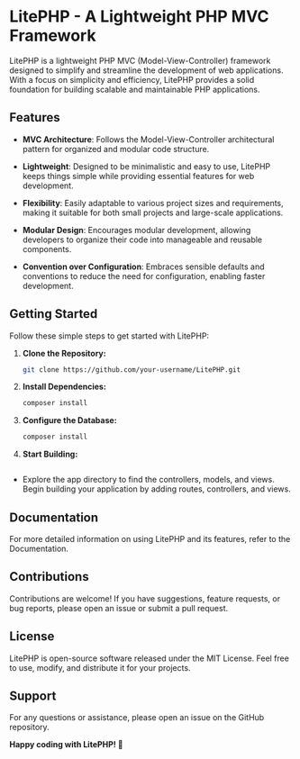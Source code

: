 # LitePHP - A Lightweight PHP MVC Framework

LitePHP is a lightweight PHP MVC (Model-View-Controller) framework designed to simplify and streamline the development of web applications. With a focus on simplicity and efficiency, LitePHP provides a solid foundation for building scalable and maintainable PHP applications.

## Features

- **MVC Architecture**: Follows the Model-View-Controller architectural pattern for organized and modular code structure.

- **Lightweight**: Designed to be minimalistic and easy to use, LitePHP keeps things simple while providing essential features for web development.

- **Flexibility**: Easily adaptable to various project sizes and requirements, making it suitable for both small projects and large-scale applications.

- **Modular Design**: Encourages modular development, allowing developers to organize their code into manageable and reusable components.

- **Convention over Configuration**: Embraces sensible defaults and conventions to reduce the need for configuration, enabling faster development.

## Getting Started

Follow these simple steps to get started with LitePHP:

1. **Clone the Repository:**
   ```bash
   git clone https://github.com/your-username/LitePHP.git
2. **Install Dependencies:**
   ```bash
   composer install
2. **Configure the Database:**
   ```bash
   composer install
2. **Start Building:**
   ```bash
- Explore the app directory to find the controllers, models, and views. Begin building your application by adding routes, controllers, and views.

## Documentation
For more detailed information on using LitePHP and its features, refer to the Documentation.

## Contributions
Contributions are welcome! If you have suggestions, feature requests, or bug reports, please open an issue or submit a pull request.

## License
LitePHP is open-source software released under the MIT License. Feel free to use, modify, and distribute it for your projects.

## Support
For any questions or assistance, please open an issue on the GitHub repository.

**Happy coding with LitePHP! 🚀**
